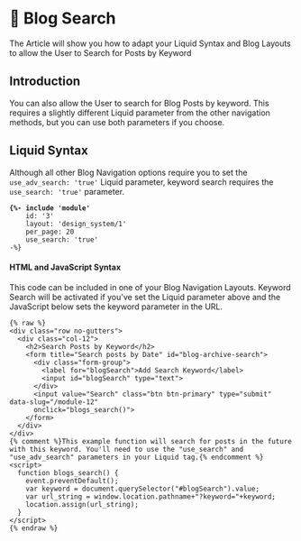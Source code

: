 # 🔹 Blog Search

The Article will show you how to adapt your Liquid Syntax and Blog Layouts to allow the User to Search for Posts by Keyword

## Introduction

You can also allow the User to search for Blog Posts by keyword. This requires a slightly different Liquid parameter from the other navigation methods, but you can use both parameters if you choose.

## Liquid Syntax

Although all other Blog Navigation options require you to set the `use_adv_search: 'true'` Liquid parameter, keyword search requires the `use_search: 'true'` parameter.

<pre class="language-liquid"><code class="lang-liquid"><strong>{%- include 'module'
</strong>    id: '3'
    layout: 'design_system/1'
    per_page: 20
    use_search: 'true' 
-%}
</code></pre>

#### HTML and JavaScript Syntax

This code can be included in one of your Blog Navigation Layouts. Keyword Search will be activated if you've set the Liquid parameter above and the JavaScript below sets the keyword parameter in the URL.

```liquid
{% raw %}
<div class="row no-gutters">
  <div class="col-12">
    <h2>Search Posts by Keyword</h2>
    <form title="Search posts by Date" id="blog-archive-search">
      <div class="form-group">
        <label for="blogSearch">Add Search Keyword</label>
        <input id="blogSearch" type="text">
      </div>
      <input value="Search" class="btn btn-primary" type="submit" data-slug="/module-12" 
      onclick="blogs_search()">
    </form>
  </div>
</div>
{% comment %}This example function will search for posts in the future with this keyword. You'll need to use the "use_search" and "use_adv_search" parameters in your Liquid tag.{% endcomment %}
<script>
  function blogs_search() {
    event.preventDefault();
    var keyword = document.querySelector("#blogSearch").value;
    var url_string = window.location.pathname+"?keyword="+keyword;
    location.assign(url_string);
  }
</script>
{% endraw %}
```
